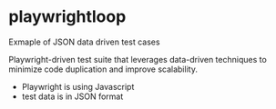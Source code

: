 # playwrightloop
Exmaple of JSON data driven test cases

Playwright-driven test suite that leverages data-driven techniques to minimize code duplication and improve scalability.

 - Playwright is using Javascript
 - test data is in JSON format
